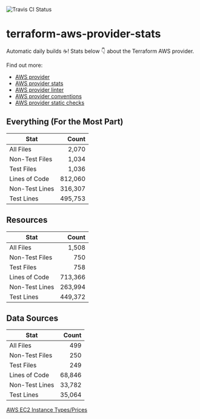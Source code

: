 ![Travis CI Status](https://travis-ci.org/YakDriver/terraform-aws-provider-stats.svg?branch=main)
# terraform-aws-provider-stats

Automatic daily builds :coffee:! Stats below :point_down: about the Terraform AWS provider.

Find out more:
* [AWS provider](https://github.com/terraform-providers/terraform-provider-aws)
* [AWS provider stats](https://github.com/YakDriver/terraform-aws-provider-stats)
* [AWS provider linter](https://github.com/terraform-providers/terraform-provider-aws/tree/master/awsproviderlint)
* [AWS provider conventions](https://github.com/YakDriver/terraform-aws-conventions)
* [AWS provider static checks](https://github.com/YakDriver/terraform-aws-provider-static-checks)



## Everything (For the Most Part)

|  Stat  |  Count  |
| ------------- | -------------: |
|  All Files  |  2,070  |
|  Non-Test Files  |  1,034  |
|  Test Files  |  1,036  |
|  Lines of Code  |  812,060  |
|  Non-Test Lines  |  316,307  |
|  Test Lines  |  495,753  |



## Resources

|  Stat  |  Count  |
| ------------- | -------------: |
|  All Files  |  1,508  |
|  Non-Test Files  |  750  |
|  Test Files  |  758  |
|  Lines of Code  |  713,366  |
|  Non-Test Lines  |  263,994  |
|  Test Lines  |  449,372  |



## Data Sources

|  Stat  |  Count  |
| ------------- | -------------: |
|  All Files  |  499  |
|  Non-Test Files  |  250  |
|  Test Files  |  249  |
|  Lines of Code  |  68,846  |
|  Non-Test Lines  |  33,782  |
|  Test Lines  |  35,064  |




[AWS EC2 Instance Types/Prices](https://github.com/YakDriver/aws-ec2-instance-types)
